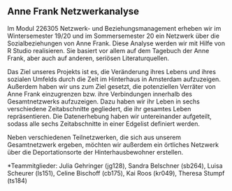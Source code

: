 ## Anne Frank Netzwerkanalyse ##

Im Modul 226305 Netzwerk- und Beziehungsmanagement erheben wir im Wintersemester 19/20 und im Sommersemester 20 ein Netzwerk über die Sozialbeziehungen von Anne Frank. Diese Analyse werden wir mit Hilfe von R Studio realisieren. Sie basiert vor allem auf dem Tagebuch der Anne Frank, aber auch auf anderen, seriösen Literaturquellen. 

Das Ziel unseres Projekts ist es, die Veränderung ihres Lebens und ihres sozialen Umfelds durch die Zeit im Hinterhaus in Amsterdam aufzuzeigen. Außerdem haben wir uns zum Ziel gesetzt, die potenziellen Verräter von Anne Frank einzugrenzen bzw. ihre Verbindungen innerhalb des Gesamtnetzwerks aufzuzeigen. Dazu haben wir ihr Leben in sechs verschiedene Zeitabschnitte gegliedert, die ihr gesamtes Leben repräsentieren. Die Datenerhebung haben wir untereinander aufgeteilt, sodass alle sechs Zeitabschnitte in einer Edgelist definiert werden.

Neben verschiedenen Teilnetzwerken, die sich aus unserem Gesamtnetzwerk ergeben, möchten wir außerdem ein örtliches Netzwerk über die Deportationsorte der Hinterhausbewohner erstellen. 

*Teammitglieder: 
Julia Gehringer (jg128),
Sandra Belschner (sb264),
Luisa Scheurer (ls151),
Celine Bischoff (cb175),
Kai Roos (kr049),
Theresa Stumpf (ts184)
